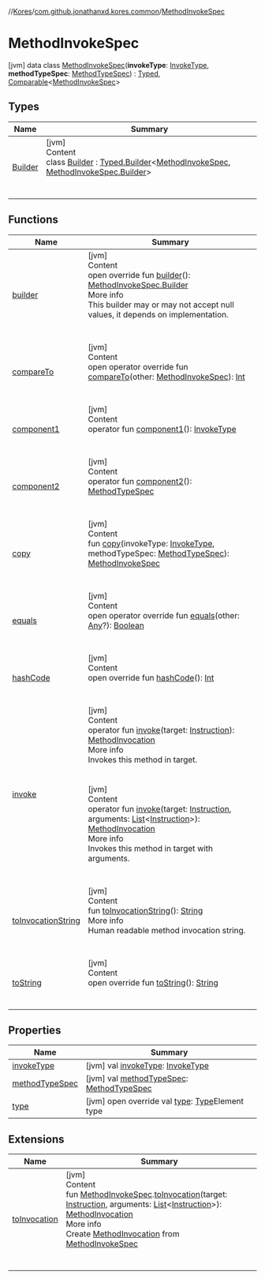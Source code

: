 //[Kores](../../index.md)/[com.github.jonathanxd.kores.common](../index.md)/[MethodInvokeSpec](index.md)



# MethodInvokeSpec  
 [jvm] data class [MethodInvokeSpec](index.md)(**invokeType**: [InvokeType](../../com.github.jonathanxd.kores.base/-invoke-type/index.md), **methodTypeSpec**: [MethodTypeSpec](../-method-type-spec/index.md)) : [Typed](../../com.github.jonathanxd.kores.base/-typed/index.md), [Comparable](https://kotlinlang.org/api/latest/jvm/stdlib/kotlin/-comparable/index.html)<[MethodInvokeSpec](index.md)>    


## Types  
  
|  Name|  Summary| 
|---|---|
| <a name="com.github.jonathanxd.kores.common/MethodInvokeSpec.Builder///PointingToDeclaration/"></a>[Builder](-builder/index.md)| <a name="com.github.jonathanxd.kores.common/MethodInvokeSpec.Builder///PointingToDeclaration/"></a>[jvm]  <br>Content  <br>class [Builder](-builder/index.md) : [Typed.Builder](../../com.github.jonathanxd.kores.base/-typed/-builder/index.md)<[MethodInvokeSpec](index.md), [MethodInvokeSpec.Builder](-builder/index.md)>   <br><br><br>


## Functions  
  
|  Name|  Summary| 
|---|---|
| <a name="com.github.jonathanxd.kores.common/MethodInvokeSpec/builder/#/PointingToDeclaration/"></a>[builder](builder.md)| <a name="com.github.jonathanxd.kores.common/MethodInvokeSpec/builder/#/PointingToDeclaration/"></a>[jvm]  <br>Content  <br>open override fun [builder](builder.md)(): [MethodInvokeSpec.Builder](-builder/index.md)  <br>More info  <br>This builder may or may not accept null values, it depends on implementation.  <br><br><br>
| <a name="com.github.jonathanxd.kores.common/MethodInvokeSpec/compareTo/#com.github.jonathanxd.kores.common.MethodInvokeSpec/PointingToDeclaration/"></a>[compareTo](compare-to.md)| <a name="com.github.jonathanxd.kores.common/MethodInvokeSpec/compareTo/#com.github.jonathanxd.kores.common.MethodInvokeSpec/PointingToDeclaration/"></a>[jvm]  <br>Content  <br>open operator override fun [compareTo](compare-to.md)(other: [MethodInvokeSpec](index.md)): [Int](https://kotlinlang.org/api/latest/jvm/stdlib/kotlin/-int/index.html)  <br><br><br>
| <a name="com.github.jonathanxd.kores.common/MethodInvokeSpec/component1/#/PointingToDeclaration/"></a>[component1](component1.md)| <a name="com.github.jonathanxd.kores.common/MethodInvokeSpec/component1/#/PointingToDeclaration/"></a>[jvm]  <br>Content  <br>operator fun [component1](component1.md)(): [InvokeType](../../com.github.jonathanxd.kores.base/-invoke-type/index.md)  <br><br><br>
| <a name="com.github.jonathanxd.kores.common/MethodInvokeSpec/component2/#/PointingToDeclaration/"></a>[component2](component2.md)| <a name="com.github.jonathanxd.kores.common/MethodInvokeSpec/component2/#/PointingToDeclaration/"></a>[jvm]  <br>Content  <br>operator fun [component2](component2.md)(): [MethodTypeSpec](../-method-type-spec/index.md)  <br><br><br>
| <a name="com.github.jonathanxd.kores.common/MethodInvokeSpec/copy/#com.github.jonathanxd.kores.base.InvokeType#com.github.jonathanxd.kores.common.MethodTypeSpec/PointingToDeclaration/"></a>[copy](copy.md)| <a name="com.github.jonathanxd.kores.common/MethodInvokeSpec/copy/#com.github.jonathanxd.kores.base.InvokeType#com.github.jonathanxd.kores.common.MethodTypeSpec/PointingToDeclaration/"></a>[jvm]  <br>Content  <br>fun [copy](copy.md)(invokeType: [InvokeType](../../com.github.jonathanxd.kores.base/-invoke-type/index.md), methodTypeSpec: [MethodTypeSpec](../-method-type-spec/index.md)): [MethodInvokeSpec](index.md)  <br><br><br>
| <a name="kotlin/Any/equals/#kotlin.Any?/PointingToDeclaration/"></a>[equals](../../com.github.jonathanxd.kores.util/-simple-resolver/index.md#%5Bkotlin%2FAny%2Fequals%2F%23kotlin.Any%3F%2FPointingToDeclaration%2F%5D%2FFunctions%2F-1211764316)| <a name="kotlin/Any/equals/#kotlin.Any?/PointingToDeclaration/"></a>[jvm]  <br>Content  <br>open operator override fun [equals](../../com.github.jonathanxd.kores.util/-simple-resolver/index.md#%5Bkotlin%2FAny%2Fequals%2F%23kotlin.Any%3F%2FPointingToDeclaration%2F%5D%2FFunctions%2F-1211764316)(other: [Any](https://kotlinlang.org/api/latest/jvm/stdlib/kotlin/-any/index.html)?): [Boolean](https://kotlinlang.org/api/latest/jvm/stdlib/kotlin/-boolean/index.html)  <br><br><br>
| <a name="kotlin/Any/hashCode/#/PointingToDeclaration/"></a>[hashCode](../../com.github.jonathanxd.kores.util/-simple-resolver/index.md#%5Bkotlin%2FAny%2FhashCode%2F%23%2FPointingToDeclaration%2F%5D%2FFunctions%2F-1211764316)| <a name="kotlin/Any/hashCode/#/PointingToDeclaration/"></a>[jvm]  <br>Content  <br>open override fun [hashCode](../../com.github.jonathanxd.kores.util/-simple-resolver/index.md#%5Bkotlin%2FAny%2FhashCode%2F%23%2FPointingToDeclaration%2F%5D%2FFunctions%2F-1211764316)(): [Int](https://kotlinlang.org/api/latest/jvm/stdlib/kotlin/-int/index.html)  <br><br><br>
| <a name="com.github.jonathanxd.kores.common/MethodInvokeSpec/invoke/#com.github.jonathanxd.kores.Instruction/PointingToDeclaration/"></a>[invoke](invoke.md)| <a name="com.github.jonathanxd.kores.common/MethodInvokeSpec/invoke/#com.github.jonathanxd.kores.Instruction/PointingToDeclaration/"></a>[jvm]  <br>Content  <br>operator fun [invoke](invoke.md)(target: [Instruction](../../com.github.jonathanxd.kores/-instruction/index.md)): [MethodInvocation](../../com.github.jonathanxd.kores.base/-method-invocation/index.md)  <br>More info  <br>Invokes this method in target.  <br><br><br>[jvm]  <br>Content  <br>operator fun [invoke](invoke.md)(target: [Instruction](../../com.github.jonathanxd.kores/-instruction/index.md), arguments: [List](https://kotlinlang.org/api/latest/jvm/stdlib/kotlin.collections/-list/index.html)<[Instruction](../../com.github.jonathanxd.kores/-instruction/index.md)>): [MethodInvocation](../../com.github.jonathanxd.kores.base/-method-invocation/index.md)  <br>More info  <br>Invokes this method in target with arguments.  <br><br><br>
| <a name="com.github.jonathanxd.kores.common/MethodInvokeSpec/toInvocationString/#/PointingToDeclaration/"></a>[toInvocationString](to-invocation-string.md)| <a name="com.github.jonathanxd.kores.common/MethodInvokeSpec/toInvocationString/#/PointingToDeclaration/"></a>[jvm]  <br>Content  <br>fun [toInvocationString](to-invocation-string.md)(): [String](https://kotlinlang.org/api/latest/jvm/stdlib/kotlin/-string/index.html)  <br>More info  <br>Human readable method invocation string.  <br><br><br>
| <a name="kotlin/Any/toString/#/PointingToDeclaration/"></a>[toString](../../com.github.jonathanxd.kores.util/-simple-resolver/index.md#%5Bkotlin%2FAny%2FtoString%2F%23%2FPointingToDeclaration%2F%5D%2FFunctions%2F-1211764316)| <a name="kotlin/Any/toString/#/PointingToDeclaration/"></a>[jvm]  <br>Content  <br>open override fun [toString](../../com.github.jonathanxd.kores.util/-simple-resolver/index.md#%5Bkotlin%2FAny%2FtoString%2F%23%2FPointingToDeclaration%2F%5D%2FFunctions%2F-1211764316)(): [String](https://kotlinlang.org/api/latest/jvm/stdlib/kotlin/-string/index.html)  <br><br><br>


## Properties  
  
|  Name|  Summary| 
|---|---|
| <a name="com.github.jonathanxd.kores.common/MethodInvokeSpec/invokeType/#/PointingToDeclaration/"></a>[invokeType](invoke-type.md)| <a name="com.github.jonathanxd.kores.common/MethodInvokeSpec/invokeType/#/PointingToDeclaration/"></a> [jvm] val [invokeType](invoke-type.md): [InvokeType](../../com.github.jonathanxd.kores.base/-invoke-type/index.md)   <br>
| <a name="com.github.jonathanxd.kores.common/MethodInvokeSpec/methodTypeSpec/#/PointingToDeclaration/"></a>[methodTypeSpec](method-type-spec.md)| <a name="com.github.jonathanxd.kores.common/MethodInvokeSpec/methodTypeSpec/#/PointingToDeclaration/"></a> [jvm] val [methodTypeSpec](method-type-spec.md): [MethodTypeSpec](../-method-type-spec/index.md)   <br>
| <a name="com.github.jonathanxd.kores.common/MethodInvokeSpec/type/#/PointingToDeclaration/"></a>[type](type.md)| <a name="com.github.jonathanxd.kores.common/MethodInvokeSpec/type/#/PointingToDeclaration/"></a> [jvm] open override val [type](type.md): [Type](https://docs.oracle.com/javase/8/docs/api/java/lang/reflect/Type.html)Element type   <br>


## Extensions  
  
|  Name|  Summary| 
|---|---|
| <a name="com.github.jonathanxd.kores.util.conversion//toInvocation/com.github.jonathanxd.kores.common.MethodInvokeSpec#com.github.jonathanxd.kores.Instruction#kotlin.collections.List[com.github.jonathanxd.kores.Instruction]/PointingToDeclaration/"></a>[toInvocation](../../com.github.jonathanxd.kores.util.conversion/to-invocation.md)| <a name="com.github.jonathanxd.kores.util.conversion//toInvocation/com.github.jonathanxd.kores.common.MethodInvokeSpec#com.github.jonathanxd.kores.Instruction#kotlin.collections.List[com.github.jonathanxd.kores.Instruction]/PointingToDeclaration/"></a>[jvm]  <br>Content  <br>fun [MethodInvokeSpec](index.md).[toInvocation](../../com.github.jonathanxd.kores.util.conversion/to-invocation.md)(target: [Instruction](../../com.github.jonathanxd.kores/-instruction/index.md), arguments: [List](https://kotlinlang.org/api/latest/jvm/stdlib/kotlin.collections/-list/index.html)<[Instruction](../../com.github.jonathanxd.kores/-instruction/index.md)>): [MethodInvocation](../../com.github.jonathanxd.kores.base/-method-invocation/index.md)  <br>More info  <br>Create [MethodInvocation](../../com.github.jonathanxd.kores.base/-method-invocation/index.md) from [MethodInvokeSpec](index.md)  <br><br><br>

